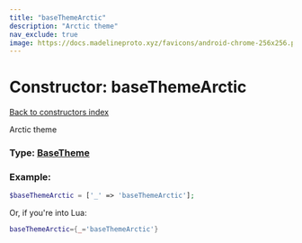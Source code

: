 ```yaml
---
title: "baseThemeArctic"
description: "Arctic theme"
nav_exclude: true
image: https://docs.madelineproto.xyz/favicons/android-chrome-256x256.png
---
```

# Constructor: baseThemeArctic  
[Back to constructors index](index.md)



Arctic theme




### Type: [BaseTheme](../types/BaseTheme.md)


### Example:

```php
$baseThemeArctic = ['_' => 'baseThemeArctic'];
```  


Or, if you're into Lua:

```lua
baseThemeArctic={_='baseThemeArctic'}

```


